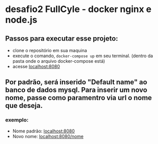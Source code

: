 # desafio2 FullCyle - docker nginx e node.js

## Passos para executar esse projeto:
* clone o repositório em sua maquina
* execute o comando, ```docker-compose up``` em seu terminal. (dentro da pasta onde o arquivo docker-compose está)
* acesse [localhost:8080](http://localhost:8080)

## Por padrão, será inserido "Default name" ao banco de dados mysql. Para inserir um novo nome, passe como paramentro via url o nome que deseja.
### exemplo:
*  Nome padrão:  [localhost:8080](http://localhost:8080)
*  Novo nome:    [localhost:8080/nome](http://localhost:8080/nome)
  
  
